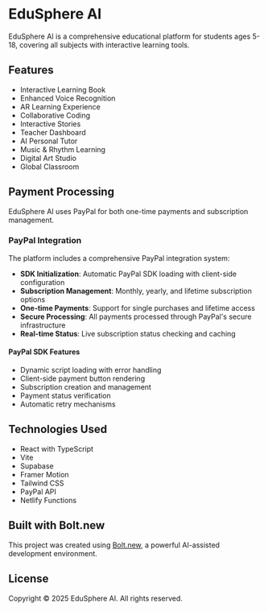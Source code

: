 # EduSphere AI

EduSphere AI is a comprehensive educational platform for students ages 5-18, covering all subjects with interactive learning tools.

## Features

- Interactive Learning Book
- Enhanced Voice Recognition
- AR Learning Experience
- Collaborative Coding
- Interactive Stories
- Teacher Dashboard
- AI Personal Tutor
- Music & Rhythm Learning
- Digital Art Studio
- Global Classroom

## Payment Processing

EduSphere AI uses PayPal for both one-time payments and subscription management.

### PayPal Integration

The platform includes a comprehensive PayPal integration system:

- **SDK Initialization**: Automatic PayPal SDK loading with client-side configuration
- **Subscription Management**: Monthly, yearly, and lifetime subscription options
- **One-time Payments**: Support for single purchases and lifetime access
- **Secure Processing**: All payments processed through PayPal's secure infrastructure
- **Real-time Status**: Live subscription status checking and caching

#### PayPal SDK Features

- Dynamic script loading with error handling
- Client-side payment button rendering
- Subscription creation and management
- Payment status verification
- Automatic retry mechanisms

## Technologies Used

- React with TypeScript
- Vite
- Supabase
- Framer Motion
- Tailwind CSS
- PayPal API
- Netlify Functions

## Built with Bolt.new

This project was created using [Bolt.new](https://bolt.new), a powerful AI-assisted development environment.

## License

Copyright © 2025 EduSphere AI. All rights reserved.
